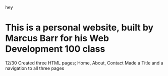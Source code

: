 hey

This is a personal website, built by Marcus Barr for his Web Development 100 class
==============

12/30
Created three HTML pages; Home, About, Contact
Made a Title and a navigation to all three pages